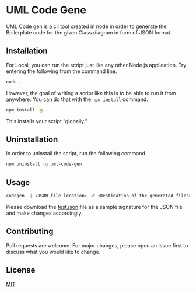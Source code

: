 # UML Code Gene

UML Code gen is a cli tool created in node in order to generate the Boilerplate code for the given Class diagram in form of JSON format. 

## Installation
<!---
Use the package manager [npm](https://www.npmjs.com/) to install uml-code-gen.
```bash
npm install -g uml-code-gen
```
-->
For Local, you can run the script just like any other Node.js application. Try entering the following from the command line.
```bash
node .
```
However, the goal of writing a script like this is to be able to run it from anywhere. You can do that with the ```npm install``` command.

```bash
npm install -g .
```
This installs your script “globally.”
## Uninstallation
In order to uninstall the script, run the following command.
```bash
npm uninstall -g uml-code-gen
```

## Usage
```bash
codegen -j <JSON file location> -d <Destination of the generated files>
```
Please download the [test.json](https://github.com/ayush8010720467/UML-codeGen/blob/master/test.json) file as a sample signature for the JSON file and make changes accordingly.

## Contributing
Pull requests are welcome. For major changes, please open an issue first to discuss what you would like to change.


## License
[MIT](https://choosealicense.com/licenses/mit/)